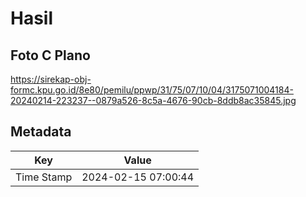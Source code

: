 # Hasil

## Foto C Plano

https://sirekap-obj-formc.kpu.go.id/8e80/pemilu/ppwp/31/75/07/10/04/3175071004184-20240214-223237--0879a526-8c5a-4676-90cb-8ddb8ac35845.jpg


## Metadata

| Key        | Value               |
| ---------- | ------------------- |
| Time Stamp | 2024-02-15 07:00:44 |



